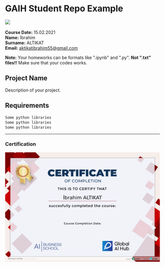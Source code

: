 # GAIH Student Repo Example
![](img/logo.png)

**Course Date:** 15.02.2021  
**Name:** İbrahim  
**Surname:** ALTIKAT  
**Email:** aktikatibrahim55@gmail.com  

**Note:** Your homeworks can be formats like ".ipynb" and ".py". **Not ".txt" files!!** Make sure that your codes works.  

## Project Name
Description of your project.

## Requirements
```
Some python libraries
Some python libraries
Some python libraries
```
---

### Certification
![](img/certificate_ex.png)

